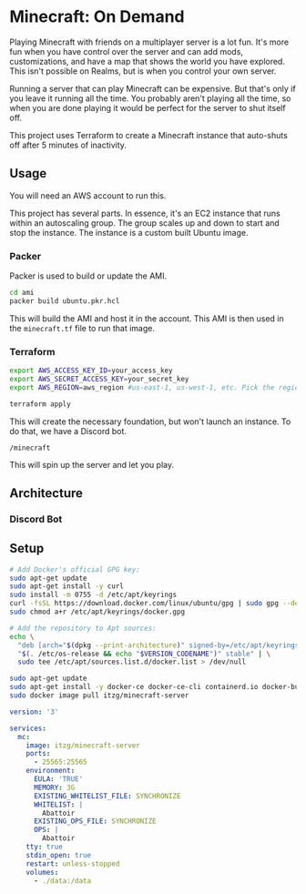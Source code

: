 # Minecraft: On Demand

Playing Minecraft with friends on a multiplayer server is a lot fun. It's more
fun when you have control over the server and can add mods, customizations, and
have a map that shows the world you have explored. This isn't possible on Realms, but is when you control your own server.

Running a server that can play Minecraft can be expensive. But that's only if
you leave it running all the time. You probably aren't playing all the time, so
when you are done playing it would be perfect for the server to shut itself off.

This project uses Terraform to create a Minecraft instance that auto-shuts off
after 5 minutes of inactivity.

## Usage

You will need an AWS account to run this.

This project has several parts. In essence, it's an EC2 instance that runs
within an autoscaling group. The group scales up and down to start and stop
the instance. The instance is a custom built Ubuntu image.

### Packer

Packer is used to build or update the AMI.

```bash
cd ami
packer build ubuntu.pkr.hcl
```

This will build the AMI and host it in the account. This AMI is then used in the
`minecraft.tf` file to run that image.

### Terraform

```bash
export AWS_ACCESS_KEY_ID=your_access_key
export AWS_SECRET_ACCESS_KEY=your_secret_key
export AWS_REGION=aws_region #us-east-1, us-west-1, etc. Pick the region closest to you.

terraform apply
```

This will create the necessary foundation, but won't launch an instance. To do that, we have a Discord bot.

```
/minecraft
```

This will spin up the server and let you play.

## Architecture

### Discord Bot

## Setup

```bash
# Add Docker's official GPG key:
sudo apt-get update
sudo apt-get install -y curl
sudo install -m 0755 -d /etc/apt/keyrings
curl -fsSL https://download.docker.com/linux/ubuntu/gpg | sudo gpg --dearmor -o /etc/apt/keyrings/docker.gpg
sudo chmod a+r /etc/apt/keyrings/docker.gpg

# Add the repository to Apt sources:
echo \
  "deb [arch="$(dpkg --print-architecture)" signed-by=/etc/apt/keyrings/docker.gpg] https://download.docker.com/linux/ubuntu \
  "$(. /etc/os-release && echo "$VERSION_CODENAME")" stable" | \
  sudo tee /etc/apt/sources.list.d/docker.list > /dev/null

sudo apt-get update
sudo apt-get install -y docker-ce docker-ce-cli containerd.io docker-buildx-plugin docker-compose-plugin
sudo docker image pull itzg/minecraft-server

```

```yaml
version: '3'

services:
  mc:
    image: itzg/minecraft-server
    ports:
      - 25565:25565
    environment:
      EULA: 'TRUE'
      MEMORY: 3G
      EXISTING_WHITELIST_FILE: SYNCHRONIZE
      WHITELIST: |
        Abattoir
      EXISTING_OPS_FILE: SYNCHRONIZE
      OPS: |
        Abattoir
    tty: true
    stdin_open: true
    restart: unless-stopped
    volumes:
      - ./data:/data
```
